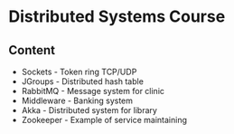 # Distributed Systems Course

## Content

 - Sockets - Token ring TCP/UDP
 - JGroups - Distributed hash table
 - RabbitMQ - Message system for clinic
 - Middleware - Banking system
 - Akka - Distributed system for library
 - Zookeeper - Example of service maintaining

